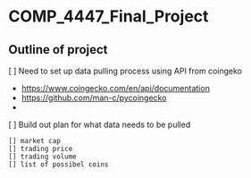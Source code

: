 # COMP_4447_Final_Project

## Outline of project

[ ] Need to set up data pulling process using API from coingeko

* https://www.coingecko.com/en/api/documentation
* https://github.com/man-c/pycoingecko
* 
[ ] Build out plan for what data needs to be pulled

	[] market cap
	[] trading price
	[] trading volume
	[] list of possibel coins

